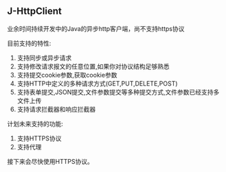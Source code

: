 ## J-HttpClient

业余时间持续开发中的Java的异步http客户端，尚不支持https协议

目前支持的特性:
1. 支持同步或异步请求
2. 支持修改请求报文的任意位置,如果你对协议结构足够熟悉
3. 支持提交cookie参数,获取cookie参数
4. 支持HTTP中定义的多种请求方式(GET,PUT,DELETE,POST)
5. 支持表单提交,JSON提交,文件参数提交等多种提交方式,文件参数已经支持多文件上传
6. 支持请求拦截器和响应拦截器

计划未来支持的功能:
1. 支持HTTPS协议
2. 支持代理

接下来会尽快使用HTTPS协议。